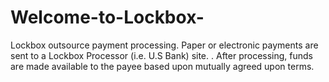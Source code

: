 # Welcome-to-Lockbox-
Lockbox outsource payment processing. Paper or electronic payments are sent to a Lockbox Processor (i.e. U.S Bank) site.
. After processing, funds are made available to the payee based upon mutually agreed upon terms.
